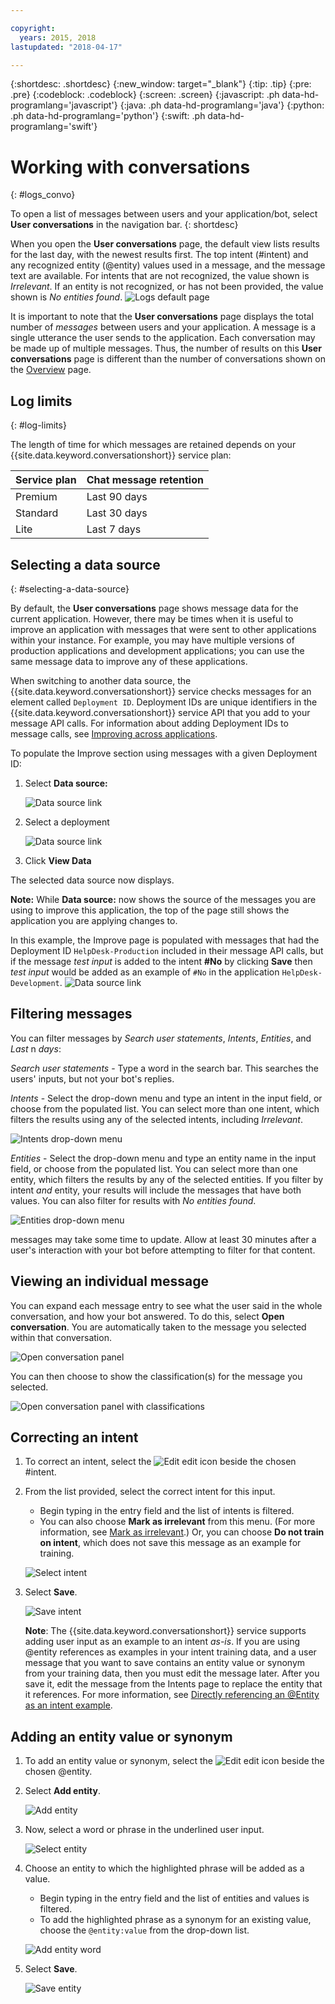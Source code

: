 ```yaml
---

copyright:
  years: 2015, 2018
lastupdated: "2018-04-17"

---
```


{:shortdesc: .shortdesc}
{:new_window: target="_blank"}
{:tip: .tip}
{:pre: .pre}
{:codeblock: .codeblock}
{:screen: .screen}
{:javascript: .ph data-hd-programlang='javascript'}
{:java: .ph data-hd-programlang='java'}
{:python: .ph data-hd-programlang='python'}
{:swift: .ph data-hd-programlang='swift'}

# Working with conversations
{: #logs_convo}

To open a list of messages between users and your application/bot, select **User conversations** in the navigation bar.
{: shortdesc}

When you open the **User conversations** page, the default view lists results for the last day, with the newest results first. The top intent (#intent) and any recognized entity (@entity) values used in a message, and the message text are available. For intents that are not recognized, the value shown is *Irrelevant*. If an entity is not recognized, or has not been provided, the value shown is *No entities found*.
![Logs default page](images/logs_page1.png)

It is important to note that the **User conversations** page displays the total number of *messages* between users and your application. A message is a single utterance the user sends to the application. Each conversation may be made up of multiple messages. Thus, the number of results on this **User conversations** page is different than the number of conversations shown on the [Overview](logs_oview.html) page.

## Log limits
{: #log-limits}

The length of time for which messages are retained depends on your {{site.data.keyword.conversationshort}} service plan:

  Service plan                         | Chat message retention
  ------------------------------------ | ------------------------------------
  Premium                              | Last 90 days
  Standard                             | Last 30 days
  Lite                                 | Last 7 days

## Selecting a data source
{: #selecting-a-data-source}

By default, the **User conversations** page shows message data for the current application. However, there may be times when it is useful to improve an application with messages that were sent to other applications within your instance. For example, you may have multiple versions of production applications and development applications; you can use the same message data to improve any of these applications.

When switching to another data source, the {{site.data.keyword.conversationshort}} service checks messages for an element called `Deployment ID`. Deployment IDs are unique identifiers in the {{site.data.keyword.conversationshort}} service API that you add to your message API calls. For information about adding Deployment IDs to message calls, see [Improving across applications](logs.html#deploy_id).

To populate the Improve section using messages with a given Deployment ID:

1.  Select **Data source:**

    ![Data source link](images/data_source_1.png)
1.  Select a deployment

    ![Data source link](images/data_source_2.png)
1.  Click **View Data**

The selected data source now displays.

**Note:** While **Data source:** now shows the source of the messages you are using to improve this application, the top of the page still shows the application you are applying changes to.

In this example, the Improve page is populated with messages that had the Deployment ID `HelpDesk-Production` included in their message API calls, but if the message *test input* is added to the intent **#No** by clicking **Save** then *test input* would be added as an example of `#No` in the application `HelpDesk-Development`.
![Data source link](images/data_source_3.png)

## Filtering messages

You can filter messages by *Search user statements*, *Intents*, *Entities*, and *Last* n *days*:

*Search user statements* - Type a word in the search bar. This searches the users' inputs, but not your bot's replies.

*Intents* - Select the drop-down menu and type an intent in the input field, or choose from the populated list. You can select more than one intent, which filters the results using any of the selected intents, including *Irrelevant*.

![Intents drop-down menu](images/intents_filter.png)

*Entities* - Select the drop-down menu and type an entity name in the input field, or choose from the populated list. You can select more than one entity, which filters the results by any of the selected entities. If you filter by intent *and* entity, your results will include the messages that have both values. You can also filter for results with *No entities found*.

![Entities drop-down menu](images/entities_filter.png)

messages may take some time to update. Allow at least 30 minutes after a user's interaction with your bot before attempting to filter for that content.

## Viewing an individual message
You can expand each message entry to see what the user said in the whole conversation, and how your bot answered. To do this, select **Open conversation**. You are automatically taken to the message you selected within that conversation.

![Open conversation panel](images/open_convo.png)

You can then choose to show the classification(s) for the message you selected.

![Open conversation panel with classifications](images/open_convo_classes.png)

## Correcting an intent

1.  To correct an intent, select the ![Edit](images/edit_icon.png) edit icon beside the chosen #intent.
1.  From the list provided, select the correct intent for this input.
    - Begin typing in the entry field and the list of intents is filtered.
    - You can also choose **Mark as irrelevant** from this menu. (For more information, see [Mark as irrelevant](intents.html#mark-irrelevant).) Or, you can choose **Do not train on intent**, which does not save this message as an example for training.

    ![Select intent](images/select_intent.png)
1.  Select **Save**.

    ![Save intent](images/save_intent.png)

    **Note**: The {{site.data.keyword.conversationshort}} service supports adding user input as an example to an intent *as-is*. If you are using @entity references as examples in your intent training data, and a user message that you want to save contains an entity value or synonym from your training data, then you must edit the message later. After you save it, edit the message from the Intents page to replace the entity that it references. For more information, see [Directly referencing an @Entity as an intent example](intents.html#entity-as-example).

## Adding an entity value or synonym

1.  To add an entity value or synonym, select the ![Edit](images/edit_icon.png) edit icon beside the chosen @entity.
1.  Select **Add entity**.

    ![Add entity](images/add_entity.png)
1.  Now, select a word or phrase in the underlined user input.

    ![Select entity](images/select_entity.png)
1.  Choose an entity to which the highlighted phrase will be added as a value.
    - Begin typing in the entry field and the list of entities and values is filtered.
    - To add the highlighted phrase as a synonym for an existing value, choose the `@entity:value` from the drop-down list.

    ![Add entity word](images/add_entity_word.png)
1.  Select **Save**.

    ![Save entity](images/add_entity_save.png)
